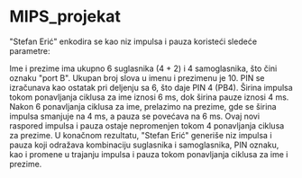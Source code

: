 # MIPS_projekat

"Stefan Erić" enkodira se kao niz impulsa i pauza koristeći sledeće parametre:

Ime i prezime ima ukupno 6 suglasnika (4 + 2) i 4 samoglasnika, što čini oznaku "port B".
Ukupan broj slova u imenu i prezimenu je 10. PIN se izračunava kao ostatak pri deljenju sa 6, što daje PIN 4 (PB4).
Širina impulsa tokom ponavljanja ciklusa za ime iznosi 6 ms, dok širina pauze iznosi 4 ms.
Nakon 6 ponavljanja ciklusa za ime, prelazimo na prezime, gde se širina impulsa smanjuje na 4 ms, a pauza se povećava na 6 ms.
Ovaj novi raspored impulsa i pauza ostaje nepromenjen tokom 4 ponavljanja ciklusa za prezime.
U konačnom rezultatu, "Stefan Erić" generiše niz impulsa i pauza koji odražava kombinaciju suglasnika i samoglasnika, PIN oznaku, kao i promene u trajanju impulsa i pauza tokom ponavljanja ciklusa za ime i prezime.
